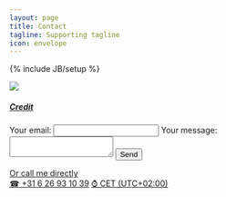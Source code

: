 ```yaml
---
layout: page
title: Contact
tagline: Supporting tagline
icon: envelope
---
```

{% include JB/setup %}

<a href="https://www.flickr.com/photos/cokeclsc/5581472598" title="View photo on Flickr" target="_blank"><img src="https://c2.staticflickr.com/6/5293/5581472598_2667155ac9_b.jpg"></a><br />
<h5><a href="https://www.flickr.com/people/cokeclsc/" title="View user on Flickr" target="_blank">Credit</a></h5>

<!-- modify this form HTML and place wherever you want your form -->
<form
  action="https://formspree.io/f/martinuspostma@gmail.com"
  method="POST"
>
  <label>
    Your email:
    <input type="email" name="email">
  </label>
  <label>
    Your message:
    <textarea name="message"></textarea>
  </label>
  <!-- your other form fields go here -->
  <button type="submit">Send</button>
</form>

<a href="tel:+31626931039">Or call me directly<br />
<span class="signs">☎</span> +31 6 26 93 10 39</a> <a href="https://www.timeanddate.com/worldclock/netherlands/amsterdam" target="_blank"><span class="signs">⌚</span> CET (UTC+02:00)</a>
